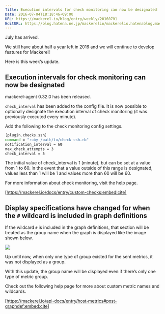 ```yaml
---
Title: Execution intervals for check monitoring can now be designated
Date: 2016-07-04T18:18:46+09:00
URL: https://mackerel.io/blog/entry/weekly/20160701
EditURL: https://blog.hatena.ne.jp/mackerelio/mackerelio.hatenablog.mackerel.io/atom/entry/6653812171403918500
---
```


July has arrived. 

We still have about half a year left in 2016 and we will continue to develop features for Mackerel!

Here is this week’s update.

## Execution intervals for check monitoring can now be designated

mackerel-agent 0.32.0 has been released.

`check_interval` has been added to the config file. It is now possible to optionally designate the execution interval of check monitoring (it was previously executed every minute). 

Add the following to the check monitoring config settings. 

```sh
[plugin.checks.ssh]
command = "ruby /path/to/check-ssh.rb"
notification_interval = 60
max_check_attempts = 3
check_interval = 5
```

The initial value of check_interval is 1 (minute), but can be set at a value from 1 to 60. In the event that a value outside of this range is designated, values less than 1 will be 1 and values more than 60 will be 60.

For more information about check monitoring, visit the help page. 

[https://mackerel.io/docs/entry/custom-checks:embed:cite]

## Display specifications have changed for when the `#` wildcard is included in graph definitions

If the wildcard `#` is included in the graph definitions, that section will be treated as the group name when the graph is displayed like the image shown below.

![](https://cdn-ak.f.st-hatena.com/images/fotolife/a/andyyk/20160704/20160704181047.png)

Up until now, when only one type of group existed for the sent metrics, it was not displayed as a group.

With this update, the group name will be displayed even if there’s only one type of metric group.

Check out the following help page for more about custom metric names and wildcards.

[https://mackerel.io/api-docs/entry/host-metrics#post-graphdef:embed:cite]

